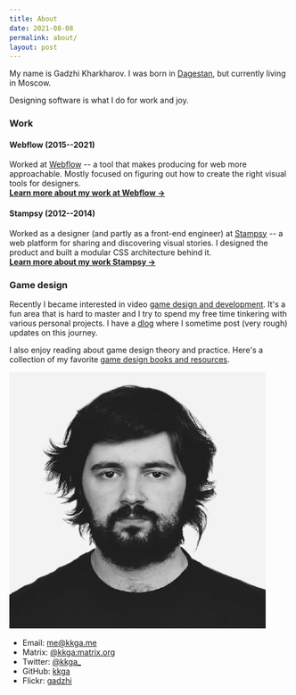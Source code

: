 ```yaml
---
title: About
date: 2021-08-08
permalink: about/
layout: post
---
```


<div class="grid grid-cols-1 gap-8 md:grid-cols-6">

<div class="md:col-span-4">

My name is Gadzhi Kharkharov. I was born in
[Dagestan](https://wikipedia.org/wiki/Dagestan), but currently living in Moscow.

Designing software is what I do for work and joy.

### Work

#### Webflow (2015--2021)

Worked at [Webflow](https://webflow.com) -- a tool that makes producing for web
more approachable. Mostly focused on figuring out how to create the right visual
tools for designers.<br/> **[Learn more about my work at Webflow ->](/webflow)**

#### Stampsy (2012--2014)

Worked as a designer (and partly as a front-end engineer) at
[Stampsy](https://stampsy.com) -- a web platform for sharing and discovering
visual stories. I designed the product and built a modular CSS architecture
behind it.<br/> **[Learn more about my work Stampsy ->](/stampsy)**

### Game design

Recently I became interested in video
[game design and development](/tags/gamedev). It's a fun area that is hard to
master and I try to spend my free time tinkering with various personal projects.
I have a [dlog](/tags/dlog) where I sometime post (very rough) updates on this
journey.

I also enjoy reading about game design theory and practice. Here's a collection
of my favorite [game design books and resources](/notes/gamedesign-resources).

</div>

<div class="md:col-span-2">

<img class="w-32 md:w-full" src="/img/about/face.jpg" />

- Email: [me@kkga.me](mailto:me@kkga.me)
- Matrix: [@kkga:matrix.org](https://matrix.to/#/@kkga:matrix.org)
- Twitter: [@kkga\_](https://twitter.com/kkga_)
- GitHub: [kkga](https://github.com/kkga)
- Flickr: [gadzhi](https://flickr.com/gadzhi)

</div>

</div>
